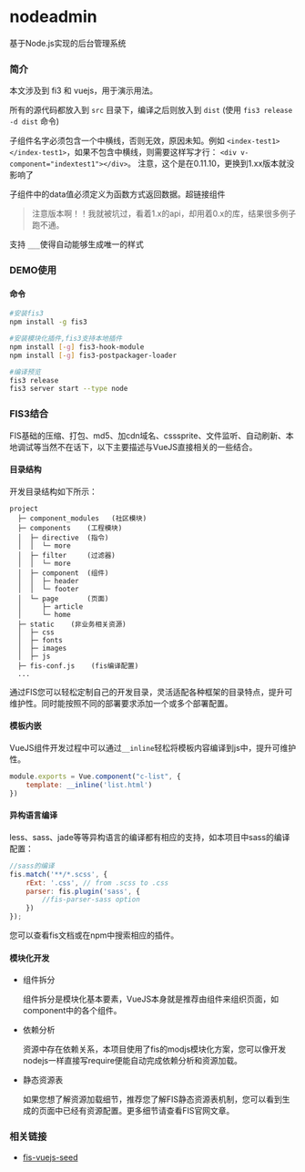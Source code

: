 # nodeadmin
基于Node.js实现的后台管理系统

### 简介

本文涉及到 fi3 和 vuejs，用于演示用法。

所有的源代码都放入到 `src` 目录下，编译之后则放入到 `dist` (使用 `fis3 release -d dist` 命令)

子组件名字必须包含一个中横线，否则无效，原因未知。例如 `<index-test1></index-test1>`，如果不包含中横线，则需要这样写才行： `<div v-component="indextest1"></div>`。 注意，这个是在0.11.10，更换到1.xx版本就没影响了

子组件中的data值必须定义为函数方式返回数据。超链接组件

> 注意版本啊！！我就被坑过，看着1.x的api，却用着0.x的库，结果很多例子跑不通。

支持 `___`使得自动能够生成唯一的样式

 
### DEMO使用

#### 命令

```bash
#安装fis3
npm install -g fis3

#安装模块化插件,fis3支持本地插件
npm install [-g] fis3-hook-module
npm install [-g] fis3-postpackager-loader

#编译预览
fis3 release
fis3 server start --type node

```

### FIS3结合

FIS基础的压缩、打包、md5、加cdn域名、csssprite、文件监听、自动刷新、本地调试等当然不在话下，以下主要描述与VueJS直接相关的一些结合。

#### 目录结构

开发目录结构如下所示：

```
project
  ├─ component_modules   (社区模块)  
  ├─ components    (工程模块)
  │  ├─ directive  (指令)
  │  │  └─ more
  │  ├─ filter     (过滤器)
  │  │  └─ more
  │  ├─ component  (组件)
  │  │  ├─ header
  │  │  └─ footer
  │  └─ page       (页面)
  │     ├─ article
  │     └─ home
  ├─ static    (非业务相关资源)
  │  ├─ css  
  │  ├─ fonts  
  │  ├─ images  
  │  ├─ js
  ├─ fis-conf.js    (fis编译配置)
  ...
```
通过FIS您可以轻松定制自己的开发目录，灵活适配各种框架的目录特点，提升可维护性。同时能按照不同的部署要求添加一个或多个部署配置。

#### 模板内嵌

VueJS组件开发过程中可以通过`__inline`轻松将模板内容编译到js中，提升可维护性。

```javascript
module.exports = Vue.component("c-list", {
    template: __inline('list.html')
})
```

#### 异构语言编译

less、sass、jade等等异构语言的编译都有相应的支持，如本项目中sass的编译配置：

```javascript
//sass的编译
fis.match('**/*.scss', {
    rExt: '.css', // from .scss to .css
    parser: fis.plugin('sass', {
        //fis-parser-sass option
    })
});
```
您可以查看fis文档或在npm中搜索相应的插件。

#### 模块化开发
 
 - 组件拆分
   
   组件拆分是模块化基本要素，VueJS本身就是推荐由组件来组织页面，如component中的各个组件。

 - 依赖分析
   
   资源中存在依赖关系，本项目使用了fis的modjs模块化方案，您可以像开发nodejs一样直接写require便能自动完成依赖分析和资源加载。

 - 静态资源表
   
   如果您想了解资源加载细节，推荐您了解FIS静态资源表机制，您可以看到生成的页面中已经有资源配置。更多细节请查看FIS官网文章。



### 相关链接

 - [fis-vuejs-seed](https://github.com/zhangtao07/fis-vuejs-seed)

